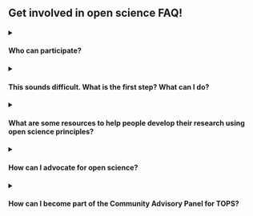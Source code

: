 ## Get involved in open science FAQ!
<details>
  <summary><h4>Who can participate?</h1></summary>
    Anyone with an interest in open science is welcome to participate in TOPS. <a href="https://docs.google.com/forms/d/e/1FAIpQLSeb_6PdbaPYFcVwXWgMJ053Q_pF2rW2YOu51Qmrh5nWaRYc7Q/viewform">Sign up for the TOPS newsletter</a> to learn how to get involved and keep up-to-date with the latest TOPS activities.
  </details>
  
  <details>
  <summary><h4>This sounds difficult. What is the first step? What can I do?</h4></summary>
  The first step is to support open-source science efforts within your communities. The <a href="https://the-turing-way.netlify.app/welcome">Turing Way</a> is a community-driven guide that provides more details on how to design open projects. The <a href="https://en.unesco.org/science-sustainable-future/open-science/recommendation">2021 UNESCO recommendations</a>have detailed definitions and suggestions on areas of action to support open science.
  </details>
  
  <details>
  <summary><h4>What are some resources to help people develop their research using open science principles?</h4></summary>
  One of the goals of TOPS is to develop resources to help researchers, organizations, and citizen scientists do their work using open science practices and principles. TOPS is developing an open science curriculum that will become available in late 2022. <a href="https://docs.google.com/forms/d/e/1FAIpQLSeb_6PdbaPYFcVwXWgMJ053Q_pF2rW2YOu51Qmrh5nWaRYc7Q/viewform">Please sign up for our newsletter to receive the latest updates!</a>
</details>

  <details>
  <summary><h4>How can I advocate for open science?</h4></summary>
    1. Make data non-proprietary and available in an open repository
    2. Provide datasets in standardized formats and assign them DOIs
    3. Develop open-source software and code, using best practices and rigorous version control, so that people can reuse it
    4. Support community development and encourage reuse
    5. Publish in open-access journals
    6. Actively engage the public through storytelling (blogging, social media), hack-a-thons, and citizen science
    7. Cite your data, software, and documentation; use DOIs
  </details>
  
  <details>
  <summary><h4>How can I become part of the Community Advisory Panel for TOPS?</h4></summary>
  The <a href="https://github.com/nasa/Transform-to-Open-Science/blob/main/docs/Area1_Engagement/Community_Panels/readme.md">Community Panel</a> for 2022 has been selected. However, each year we will have an open call for new members. Please continue to <a href="https://github.com/nasa/Transform-to-Open-Science">monitor the GitHub</a> as all announcements will be provided there.
